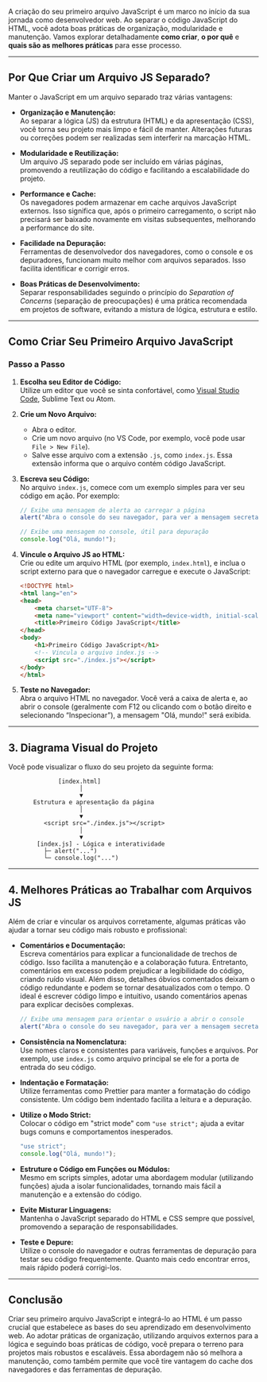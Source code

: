 A criação do seu primeiro arquivo JavaScript é um marco no início da sua jornada como desenvolvedor web. Ao separar o código JavaScript do HTML, você adota boas práticas de organização, modularidade e manutenção. Vamos explorar detalhadamente **como criar**, **o por quê** e **quais são as melhores práticas** para esse processo.

---

## Por Que Criar um Arquivo JS Separado?

Manter o JavaScript em um arquivo separado traz várias vantagens:

- **Organização e Manutenção:**  
  Ao separar a lógica (JS) da estrutura (HTML) e da apresentação (CSS), você torna seu projeto mais limpo e fácil de manter. Alterações futuras ou correções podem ser realizadas sem interferir na marcação HTML.

- **Modularidade e Reutilização:**  
  Um arquivo JS separado pode ser incluído em várias páginas, promovendo a reutilização do código e facilitando a escalabilidade do projeto.

- **Performance e Cache:**  
  Os navegadores podem armazenar em cache arquivos JavaScript externos. Isso significa que, após o primeiro carregamento, o script não precisará ser baixado novamente em visitas subsequentes, melhorando a performance do site.

- **Facilidade na Depuração:**  
  Ferramentas de desenvolvedor dos navegadores, como o console e os depuradores, funcionam muito melhor com arquivos separados. Isso facilita identificar e corrigir erros.

- **Boas Práticas de Desenvolvimento:**  
  Separar responsabilidades seguindo o princípio do *Separation of Concerns* (separação de preocupações) é uma prática recomendada em projetos de software, evitando a mistura de lógica, estrutura e estilo.

---

## Como Criar Seu Primeiro Arquivo JavaScript

### Passo a Passo

1. **Escolha seu Editor de Código:**  
   Utilize um editor que você se sinta confortável, como [Visual Studio Code](https://code.visualstudio.com/), Sublime Text ou Atom.

2. **Crie um Novo Arquivo:**
   - Abra o editor.
   - Crie um novo arquivo (no VS Code, por exemplo, você pode usar `File > New File`).
   - Salve esse arquivo com a extensão `.js`, como `index.js`. Essa extensão informa que o arquivo contém código JavaScript.

3. **Escreva seu Código:**  
   No arquivo `index.js`, comece com um exemplo simples para ver seu código em ação. Por exemplo:

   ```javascript
   // Exibe uma mensagem de alerta ao carregar a página
   alert("Abra o console do seu navegador, para ver a mensagem secreta");

   // Exibe uma mensagem no console, útil para depuração
   console.log("Olá, mundo!");
   ```

4. **Vincule o Arquivo JS ao HTML:**  
   Crie ou edite um arquivo HTML (por exemplo, `index.html`), e inclua o script externo para que o navegador carregue e execute o JavaScript:

   ```html
   <!DOCTYPE html>
   <html lang="en">
   <head>
       <meta charset="UTF-8">
       <meta name="viewport" content="width=device-width, initial-scale=1.0">
       <title>Primeiro Código JavaScript</title>
   </head>
   <body>
       <h1>Primeiro Código JavaScript</h1>
       <!-- Vincula o arquivo index.js -->
       <script src="./index.js"></script>
   </body>
   </html>
   ```

5. **Teste no Navegador:**  
   Abra o arquivo HTML no navegador. Você verá a caixa de alerta e, ao abrir o console (geralmente com F12 ou clicando com o botão direito e selecionando “Inspecionar”), a mensagem "Olá, mundo!" será exibida.

---

## 3. Diagrama Visual do Projeto

Você pode visualizar o fluxo do seu projeto da seguinte forma:

```
              [index.html]
                    │
                    ▼
       Estrutura e apresentação da página
                    │
                    ▼
          <script src="./index.js"></script>
                    │
                    ▼
        [index.js] - Lógica e interatividade
          ├─ alert("...")
          └─ console.log("...")
```

---

## 4. Melhores Práticas ao Trabalhar com Arquivos JS

Além de criar e vincular os arquivos corretamente, algumas práticas vão ajudar a tornar seu código mais robusto e profissional:

- **Comentários e Documentação:**  
  Escreva comentários para explicar a funcionalidade de trechos de código. Isso facilita a manutenção e a colaboração futura. Entretanto, comentários em excesso podem prejudicar a legibilidade do código, criando ruído visual. Além disso, detalhes óbvios comentados deixam o código redundante e podem se tornar desatualizados com o tempo. O ideal é escrever código limpo e intuitivo, usando comentários apenas para explicar decisões complexas.

  ```javascript
  // Exibe uma mensagem para orientar o usuário a abrir o console
  alert("Abra o console do seu navegador, para ver a mensagem secreta");
  ```

- **Consistência na Nomenclatura:**  
  Use nomes claros e consistentes para variáveis, funções e arquivos. Por exemplo, use `index.js` como arquivo principal se ele for a porta de entrada do seu código.

- **Indentação e Formatação:**  
  Utilize ferramentas como Prettier para manter a formatação do código consistente. Um código bem indentado facilita a leitura e a depuração.

- **Utilize o Modo Strict:**  
  Colocar o código em "strict mode" com `"use strict";` ajuda a evitar bugs comuns e comportamentos inesperados.

  ```javascript
  "use strict";
  console.log("Olá, mundo!");
  ```

- **Estruture o Código em Funções ou Módulos:**  
  Mesmo em scripts simples, adotar uma abordagem modular (utilizando funções) ajuda a isolar funcionalidades, tornando mais fácil a manutenção e a extensão do código.

- **Evite Misturar Linguagens:**  
  Mantenha o JavaScript separado do HTML e CSS sempre que possível, promovendo a separação de responsabilidades.

- **Teste e Depure:**  
  Utilize o console do navegador e outras ferramentas de depuração para testar seu código frequentemente. Quanto mais cedo encontrar erros, mais rápido poderá corrigi-los.

---

## Conclusão

Criar seu primeiro arquivo JavaScript e integrá-lo ao HTML é um passo crucial que estabelece as bases do seu aprendizado em desenvolvimento web. Ao adotar práticas de organização, utilizando arquivos externos para a lógica e seguindo boas práticas de código, você prepara o terreno para projetos mais robustos e escaláveis. Essa abordagem não só melhora a manutenção, como também permite que você tire vantagem do cache dos navegadores e das ferramentas de depuração.